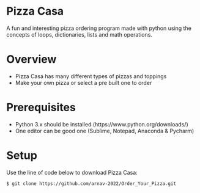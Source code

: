 # Pizza Casa
A fun and interesting pizza ordering program made with python using the concepts of loops, dictionaries, lists and math operations. 

#  Overview
<ul> 
<li>Pizza Casa has many different types of pizzas and toppings</li>
<li>Make your own pizza or select a pre built one to order</li>
</ul>

# Prerequisites
<ul>
<li>Python 3.x  should be installed (https://www.python.org/downloads/)<br/></li>
<li>One editor can be good one (Sublime, Notepad, Anaconda & Pycharm)</li>
</ul>


# Setup
Use the line of code below to download Pizza Casa:
```
$ git clone https://github.com/arnav-2022/Order_Your_Pizza.git
```
